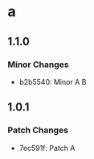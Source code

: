 # a

## 1.1.0

### Minor Changes

- b2b5540: Minor A B

## 1.0.1

### Patch Changes

- 7ec591f: Patch A

